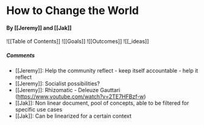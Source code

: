 # How to Change the World
#### By [[Jeremy]] and [[Jak]]

![[Table of Contents]]
![[Goals]]
![[Outcomes]]
![[_ideas]]

##### Comments
- [[Jeremy]]: Help the community reflect - keep itself accountable - help it reflect
- [[Jeremy]]: Socialist possibilities?
- [[Jeremy]]: Rhizomatic - Deleuze Gauttari (https://www.youtube.com/watch?v=2TE7HFBzf-w)
- [[Jak]]: Non linear document, pool of concepts, able to be filtered for specific use cases
- [[Jak]]: Can be linearized for a certain context
